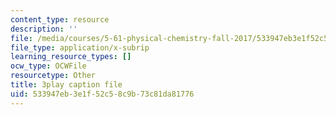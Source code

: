 ```yaml
---
content_type: resource
description: ''
file: /media/courses/5-61-physical-chemistry-fall-2017/533947eb3e1f52c58c9b73c81da81776_9WthWtTxdj0.vtt
file_type: application/x-subrip
learning_resource_types: []
ocw_type: OCWFile
resourcetype: Other
title: 3play caption file
uid: 533947eb-3e1f-52c5-8c9b-73c81da81776
---
```

